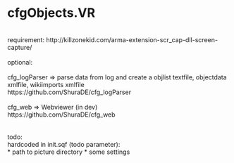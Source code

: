 # cfgObjects.VR
<br/>
requirement: http://killzonekid.com/arma-extension-scr_cap-dll-screen-capture/<br/>
<br/>
optional:<br/>
<br/>
cfg_logParser => parse data from log and create a objlist textfile, objectdata xmlfile, wikiimports xmlfile<br/>
https://github.com/ShuraDE/cfg_logParser<br/>
<br/>
cfg_web => Webviewer (in dev)<br/>
https://github.com/ShuraDE/cfg_web<br/>
<br/>
<br/>
todo:<br/>
hardcoded in init.sqf (todo parameter): <br/>
* path to picture directory
* some settings  
